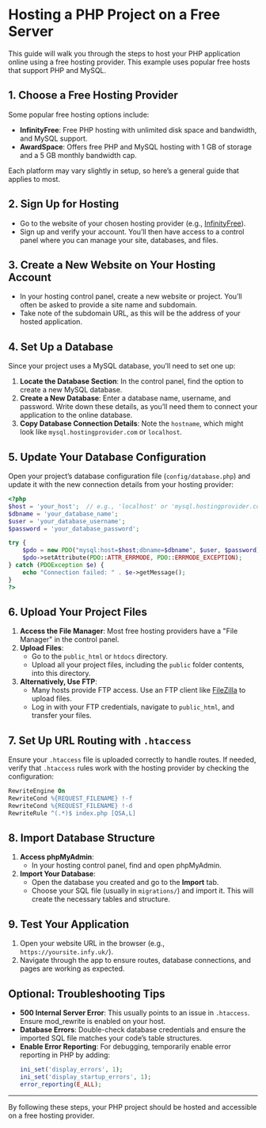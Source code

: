 
# Hosting a PHP Project on a Free Server

This guide will walk you through the steps to host your PHP application online using a free hosting provider. This example uses popular free hosts that support PHP and MySQL.

## 1. Choose a Free Hosting Provider

Some popular free hosting options include:
- **InfinityFree**: Free PHP hosting with unlimited disk space and bandwidth, and MySQL support.
- **AwardSpace**: Offers free PHP and MySQL hosting with 1 GB of storage and a 5 GB monthly bandwidth cap.

Each platform may vary slightly in setup, so here’s a general guide that applies to most.

## 2. Sign Up for Hosting

- Go to the website of your chosen hosting provider (e.g., [InfinityFree](https://infinityfree.net)).
- Sign up and verify your account. You’ll then have access to a control panel where you can manage your site, databases, and files.

## 3. Create a New Website on Your Hosting Account

- In your hosting control panel, create a new website or project. You’ll often be asked to provide a site name and subdomain.
- Take note of the subdomain URL, as this will be the address of your hosted application.

## 4. Set Up a Database

Since your project uses a MySQL database, you’ll need to set one up:

1. **Locate the Database Section**: In the control panel, find the option to create a new MySQL database.
2. **Create a New Database**: Enter a database name, username, and password. Write down these details, as you’ll need them to connect your application to the online database.
3. **Copy Database Connection Details**: Note the `hostname`, which might look like `mysql.hostingprovider.com` or `localhost`.

## 5. Update Your Database Configuration

Open your project’s database configuration file (`config/database.php`) and update it with the new connection details from your hosting provider:

```php
<?php
$host = 'your_host';  // e.g., 'localhost' or 'mysql.hostingprovider.com'
$dbname = 'your_database_name';
$user = 'your_database_username';
$password = 'your_database_password';

try {
    $pdo = new PDO("mysql:host=$host;dbname=$dbname", $user, $password);
    $pdo->setAttribute(PDO::ATTR_ERRMODE, PDO::ERRMODE_EXCEPTION);
} catch (PDOException $e) {
    echo "Connection failed: " . $e->getMessage();
}
?>
```

## 6. Upload Your Project Files

1. **Access the File Manager**: Most free hosting providers have a "File Manager" in the control panel.
2. **Upload Files**:
   - Go to the `public_html` or `htdocs` directory.
   - Upload all your project files, including the `public` folder contents, into this directory.
3. **Alternatively, Use FTP**:
   - Many hosts provide FTP access. Use an FTP client like [FileZilla](https://filezilla-project.org/) to upload files.
   - Log in with your FTP credentials, navigate to `public_html`, and transfer your files.

## 7. Set Up URL Routing with `.htaccess`

Ensure your `.htaccess` file is uploaded correctly to handle routes. If needed, verify that `.htaccess` rules work with the hosting provider by checking the configuration:

```apache
RewriteEngine On
RewriteCond %{REQUEST_FILENAME} !-f
RewriteCond %{REQUEST_FILENAME} !-d
RewriteRule ^(.*)$ index.php [QSA,L]
```

## 8. Import Database Structure

1. **Access phpMyAdmin**:
   - In your hosting control panel, find and open phpMyAdmin.
2. **Import Your Database**:
   - Open the database you created and go to the **Import** tab.
   - Choose your SQL file (usually in `migrations/`) and import it. This will create the necessary tables and structure.

## 9. Test Your Application

1. Open your website URL in the browser (e.g., `https://yoursite.infy.uk/`).
2. Navigate through the app to ensure routes, database connections, and pages are working as expected.

## Optional: Troubleshooting Tips

- **500 Internal Server Error**: This usually points to an issue in `.htaccess`. Ensure mod_rewrite is enabled on your host.
- **Database Errors**: Double-check database credentials and ensure the imported SQL file matches your code’s table structures.
- **Enable Error Reporting**: For debugging, temporarily enable error reporting in PHP by adding:
   ```php
   ini_set('display_errors', 1);
   ini_set('display_startup_errors', 1);
   error_reporting(E_ALL);
   ```

---

By following these steps, your PHP project should be hosted and accessible on a free hosting provider.
